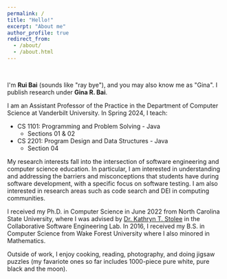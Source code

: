```yaml
---
permalink: /
title: "Hello!"
excerpt: "About me"
author_profile: true
redirect_from: 
  - /about/
  - /about.html
---
```


<br/>

I'm <b>Rui Bai</b> (sounds like "ray bye"), and you may also know me as "Gina". I publish research under <b>Gina R. Bai</b>. 

I am an Assistant Professor of the Practice in the Department of Computer Science at Vanderbilt University. In Spring 2024, I teach: 

- CS 1101: Programming and Problem Solving - Java
  - Sections 01 & 02
- CS 2201: Program Design and Data Structures - Java
  - Section 04

My research interests fall into the intersection of software engineering and computer science education. In particular, I am interested in understanding and addressing the barriers and misconceptions that students have during software development, with a specific focus on software testing. I am also interested in research areas such as code search and DEI in computing communities.

I received my Ph.D. in Computer Science in June 2022 from North Carolina State University, where I was advised by <a href="https://kstolee.github.io" target="_blank">Dr. Kathryn T. Stolee</a> in the Collaborative Software Engineering Lab. In 2016, I received my B.S. in Computer Science from Wake Forest University where I also minored in Mathematics.

Outside of work, I enjoy cooking, reading, photography, and doing jigsaw puzzles (my favariote ones so far includes 1000-piece pure white, pure black and the moon).

<!--- --->